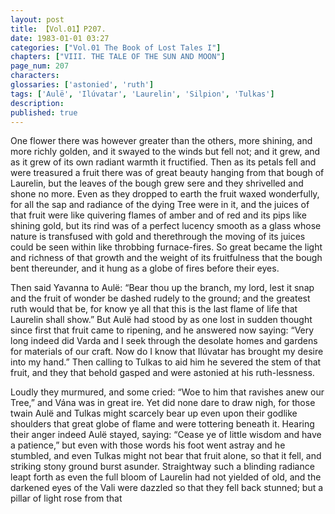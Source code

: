 ```yaml
---
layout: post
title: 【Vol.01】P207.
date: 1983-01-01 03:27
categories: ["Vol.01 The Book of Lost Tales I"]
chapters: ["VIII. THE TALE OF THE SUN AND MOON"]
page_num: 207
characters: 
glossaries: ['astonied', 'ruth']
tags: ['Aulë', 'Ilúvatar', 'Laurelin', 'Silpion', 'Tulkas']
description: 
published: true
---
```


One flower there was however greater than the others, more shining, and more richly golden, and it swayed to the winds but fell not; and it grew, and as it grew of its own radiant warmth it fructified. Then as its petals fell and were treasured a fruit there was of great beauty hanging from that bough of Laurelin, but the leaves of the bough grew sere and they shrivelled and shone no more. Even as they dropped to earth the fruit waxed wonderfully, for all the sap and radiance of the dying Tree were in it, and the juices of that fruit were like quivering flames of amber and of red and its pips like shining gold, but its rind was of a perfect lucency smooth as a glass whose nature is transfused with gold and therethrough the moving of its juices could be seen within like throbbing furnace-fires. So great became the light and richness of that growth and the weight of its fruitfulness that the bough bent thereunder, and it hung as a globe of fires before their eyes.

Then said Yavanna to Aulë: “Bear thou up the branch, my lord, lest it snap and the fruit of wonder be dashed rudely to the ground; and the greatest ruth would that be, for know ye all that this is the last flame of life that Laurelin shall show.” But Aulë had stood by as one lost in sudden thought since first that fruit came to ripening, and he answered now saying: “Very long indeed did Varda and I seek through the desolate homes and gardens for materials of our craft. Now do I know that Ilúvatar has brought my desire into my hand.” Then calling to Tulkas to aid him he severed the stem of that fruit, and they that behold gasped and were astonied at his ruth-lessness.

Loudly they murmured, and some cried: “Woe to him that ravishes anew our Tree,” and Vána was in great ire. Yet did none dare to draw nigh, for those twain Aulë and Tulkas might scarcely bear up even upon their godlike shoulders that great globe of flame and were tottering beneath it. Hearing their anger indeed Aulë stayed, saying: “Cease ye of little wisdom and have a patience,” but even with those words his foot went astray and he stumbled, and even Tulkas might not bear that fruit alone, so that it fell, and striking stony ground burst asunder. Straightway such a blinding radiance leapt forth as even the full bloom of Laurelin had not yielded of old, and the darkened eyes of the Vali were dazzled so that they fell back stunned; but a pillar of light rose from that

